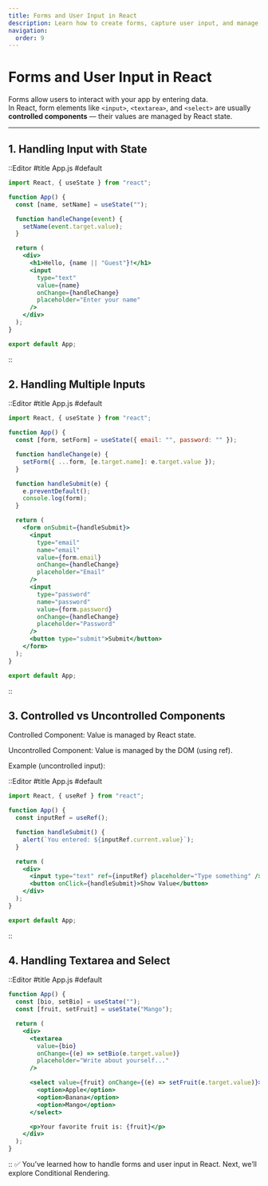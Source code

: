 ```yaml
---
title: Forms and User Input in React
description: Learn how to create forms, capture user input, and manage controlled components in React.
navigation:
  order: 9
---
```


# Forms and User Input in React

Forms allow users to interact with your app by entering data.  
In React, form elements like `<input>`, `<textarea>`, and `<select>` are usually **controlled components** — their values are managed by React state.

---

## 1. Handling Input with State
::Editor
#title
App.js
#default
```jsx
import React, { useState } from "react";

function App() {
  const [name, setName] = useState("");

  function handleChange(event) {
    setName(event.target.value);
  }

  return (
    <div>
      <h1>Hello, {name || "Guest"}!</h1>
      <input
        type="text"
        value={name}
        onChange={handleChange}
        placeholder="Enter your name"
      />
    </div>
  );
}

export default App;
```
::

## 2. Handling Multiple Inputs
::Editor
#title
App.js
#default
```jsx
import React, { useState } from "react";

function App() {
  const [form, setForm] = useState({ email: "", password: "" });

  function handleChange(e) {
    setForm({ ...form, [e.target.name]: e.target.value });
  }

  function handleSubmit(e) {
    e.preventDefault();
    console.log(form);
  }

  return (
    <form onSubmit={handleSubmit}>
      <input
        type="email"
        name="email"
        value={form.email}
        onChange={handleChange}
        placeholder="Email"
      />
      <input
        type="password"
        name="password"
        value={form.password}
        onChange={handleChange}
        placeholder="Password"
      />
      <button type="submit">Submit</button>
    </form>
  );
}

export default App;
```
::
## 3. Controlled vs Uncontrolled Components
Controlled Component: Value is managed by React state.

Uncontrolled Component: Value is managed by the DOM (using ref).

Example (uncontrolled input):

::Editor
#title
App.js
#default
```jsx
import React, { useRef } from "react";

function App() {
  const inputRef = useRef();

  function handleSubmit() {
    alert(`You entered: ${inputRef.current.value}`);
  }

  return (
    <div>
      <input type="text" ref={inputRef} placeholder="Type something" />
      <button onClick={handleSubmit}>Show Value</button>
    </div>
  );
}

export default App;
```
::
## 4. Handling Textarea and Select
::Editor
#title
App.js
#default
```jsx
function App() {
  const [bio, setBio] = useState("");
  const [fruit, setFruit] = useState("Mango");

  return (
    <div>
      <textarea
        value={bio}
        onChange={(e) => setBio(e.target.value)}
        placeholder="Write about yourself..."
      />

      <select value={fruit} onChange={(e) => setFruit(e.target.value)}>
        <option>Apple</option>
        <option>Banana</option>
        <option>Mango</option>
      </select>

      <p>Your favorite fruit is: {fruit}</p>
    </div>
  );
}
```
::
✅ You’ve learned how to handle forms and user input in React.
Next, we’ll explore Conditional Rendering.